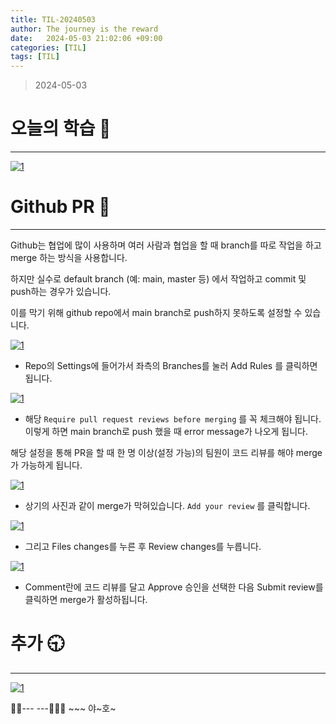 ```yaml
---
title: TIL-20240503
author: The journey is the reward
date:   2024-05-03 21:02:06 +09:00
categories: [TIL]
tags: [TIL]
---
```


> 2024-05-03

# 오늘의 학습 🌠
---
<a  href="https://github.com/LeeNaYoung240/LeeNaYoung240.github.io/assets/107848521/508c1ca6-10b6-4663-b1f9-7abf88bdeb51"  class="popup img-link"><img  src="https://github.com/LeeNaYoung240/LeeNaYoung240.github.io/assets/107848521/508c1ca6-10b6-4663-b1f9-7abf88bdeb51"  alt="1"  loading="lazy"></a>  

# Github  PR 💫
---

Github는 협업에 많이 사용하며 여러 사람과 협업을 할 때 branch를 따로 작업을 하고 merge 하는 방식을 사용합니다. 

하지만 실수로 default branch (예: main, master 등) 에서 작업하고 commit 및 push하는 경우가 있습니다.

이를 막기 위해 github repo에서 main branch로 push하지 못하도록 설정할 수 있습니다.

<a  href="https://github.com/LeeNaYoung240/LeeNaYoung240.github.io/assets/107848521/16bb00a2-629f-4a7e-9705-0f06f5a752a9"  class="popup img-link"><img  src="https://github.com/LeeNaYoung240/LeeNaYoung240.github.io/assets/107848521/16bb00a2-629f-4a7e-9705-0f06f5a752a9"  alt="1"  loading="lazy"></a>  

- Repo의 Settings에 들어가서 좌측의 Branches를 눌러 Add Rules 를 클릭하면 됩니다.

<a  href="https://github.com/LeeNaYoung240/LeeNaYoung240.github.io/assets/107848521/de35dfbe-2c23-4d71-a390-0431664deb58"  class="popup img-link"><img  src="https://github.com/LeeNaYoung240/LeeNaYoung240.github.io/assets/107848521/de35dfbe-2c23-4d71-a390-0431664deb58"  alt="1"  loading="lazy"></a>  

- 해당 `Require pull request reviews before merging` 를 꼭 체크해야 됩니다. 이렇게 하면 main branch로 push 했을 때 error message가 나오게 됩니다. 

해당 설정을 통해 PR을 할 때 한 명 이상(설정 가능)의 팀원이 코드 리뷰를 해야 merge가 가능하게 됩니다.

<a  href="https://github.com/LeeNaYoung240/LeeNaYoung240.github.io/assets/107848521/6658e650-ffbb-41a8-8153-5086a0bdd96d"  class="popup img-link"><img  src="https://github.com/LeeNaYoung240/LeeNaYoung240.github.io/assets/107848521/6658e650-ffbb-41a8-8153-5086a0bdd96d"  alt="1"  loading="lazy"></a>  

- 상기의 사진과 같이 merge가 막혀있습니다. `Add your review` 를 클릭합니다. 

<a  href="https://github.com/LeeNaYoung240/LeeNaYoung240.github.io/assets/107848521/aa64ef71-178a-4571-8cea-22563ea47a46"  class="popup img-link"><img  src="https://github.com/LeeNaYoung240/LeeNaYoung240.github.io/assets/107848521/aa64ef71-178a-4571-8cea-22563ea47a46"  alt="1"  loading="lazy"></a>  

- 그리고 Files changes를 누른 후 Review changes를 누릅니다.

<a  href="https://github.com/LeeNaYoung240/LeeNaYoung240.github.io/assets/107848521/c9342ea6-166e-4ff3-b19b-2083967efa47"  class="popup img-link"><img  src="https://github.com/LeeNaYoung240/LeeNaYoung240.github.io/assets/107848521/c9342ea6-166e-4ff3-b19b-2083967efa47"  alt="1"  loading="lazy"></a>  

- Comment란에 코드 리뷰를 달고 Approve 승인을 선택한 다음 Submit review를 클릭하면 merge가 활성하됩니다.

# **추가 🕤**
---
<a  href="https://github.com/LeeNaYoung240/LeeNaYoung240.github.io/assets/107848521/b1ae0c93-7421-4631-a7f6-fc74704d2092"  class="popup img-link"><img  src="https://github.com/LeeNaYoung240/LeeNaYoung240.github.io/assets/107848521/b1ae0c93-7421-4631-a7f6-fc74704d2092"  alt="1"  loading="lazy"></a>  

  
🐱‍🏍--- ---🤸🏻‍♀️ ~~~ 야~호~